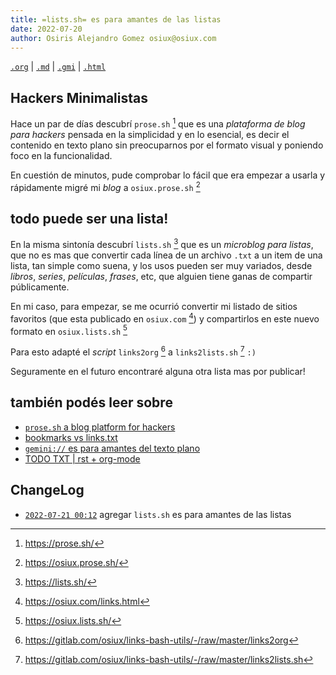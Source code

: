 ```yaml
---
title: =lists.sh= es para amantes de las listas
date: 2022-07-20
author: Osiris Alejandro Gomez osiux@osiux.com
---
```


[`.org`](https://gitlab.com/osiux/osiux.gitlab.io/-/raw/master/2022-07-20-lists.sh-es-para-amantes-de-las-listas.org) |
[`.md`](https://gitlab.com/osiux/osiux.gitlab.io/-/raw/master/2022-07-20-lists.sh-es-para-amantes-de-las-listas.md) |
[`.gmi`](gemini://gmi.osiux.com/2022-07-20-lists.sh-es-para-amantes-de-las-listas.gmi) |
[`.html`](https://osiux.gitlab.io/2022-07-20-lists.sh-es-para-amantes-de-las-listas.html)

## Hackers Minimalistas

Hace un par de días descubrí `prose.sh` [^1] que es una *plataforma de
blog para hackers* pensada en la simplicidad y en lo esencial, es decir
el contenido en texto plano sin preocuparnos por el formato visual y
poniendo foco en la funcionalidad.

En cuestión de minutos, pude comprobar lo fácil que era empezar a usarla
y rápidamente migré mi *blog* a `osiux.prose.sh` [^2]

## todo puede ser una lista!

En la misma sintonía descubrí `lists.sh` [^3] que es un *microblog para
listas*, que no es mas que convertir cada línea de un archivo `.txt` a
un item de una lista, tan simple como suena, y los usos pueden ser muy
variados, desde *libros*, *series*, *películas*, *frases*, etc, que
alguien tiene ganas de compartir públicamente.

En mi caso, para empezar, se me ocurrió convertir mi listado de sitios
favoritos (que esta publicado en `osiux.com` [^4]) y compartirlos en
este nuevo formato en `osiux.lists.sh` [^5]

Para esto adapté el *script* `links2org` [^6] a `links2lists.sh` [^7]
`:)`

Seguramente en el futuro encontraré alguna otra lista mas por publicar!

## también podés leer sobre

-   [`prose.sh` a blog platform for
hackers](2022-07-17-prose.sh-a-blog-platform-for-hackers)
-   [bookmarks vs links.txt](2021-01-29-bookmarks-vs-links)
-   [`gemini://` es para amantes del texto
plano](2021-04-28-gemini-es-para-amantes-del-texto-plano)
-   [TODO TXT \| rst + org-mode](todo-txt-rst+org-mode)

## ChangeLog

-   [`2022-07-21 00:12`](https://gitlab.com//osiux/osiux.gitlab.io/-/commit/49295fc6cab79a36dc24a673f97329ac96569115)
agregar `lists.sh` es para amantes de las listas

[^1]: <https://prose.sh/>

[^2]: <https://osiux.prose.sh/>

[^3]: <https://lists.sh/>

[^4]: <https://osiux.com/links.html>

[^5]: <https://osiux.lists.sh/>

[^6]: <https://gitlab.com/osiux/links-bash-utils/-/raw/master/links2org>

[^7]: <https://gitlab.com/osiux/links-bash-utils/-/raw/master/links2lists.sh>
